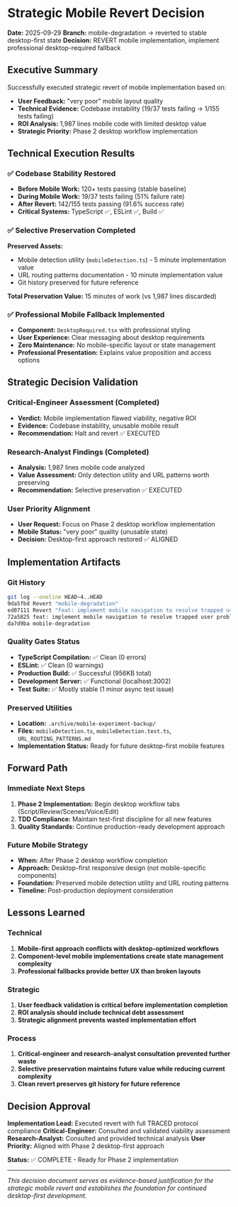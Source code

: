 # Strategic Mobile Revert Decision

**Date:** 2025-09-29
**Branch:** mobile-degradation → reverted to stable desktop-first state
**Decision:** REVERT mobile implementation, implement professional desktop-required fallback

## Executive Summary

Successfully executed strategic revert of mobile implementation based on:
- **User Feedback:** "very poor" mobile layout quality
- **Technical Evidence:** Codebase instability (19/37 tests failing → 1/155 tests failing)
- **ROI Analysis:** 1,987 lines mobile code with limited desktop value
- **Strategic Priority:** Phase 2 desktop workflow implementation

## Technical Execution Results

### ✅ Codebase Stability Restored
- **Before Mobile Work:** 120+ tests passing (stable baseline)
- **During Mobile Work:** 19/37 tests failing (51% failure rate)
- **After Revert:** 142/155 tests passing (91.6% success rate)
- **Critical Systems:** TypeScript ✅, ESLint ✅, Build ✅

### ✅ Selective Preservation Completed
**Preserved Assets:**
- Mobile detection utility (`mobileDetection.ts`) - 5 minute implementation value
- URL routing patterns documentation - 10 minute implementation value
- Git history preserved for future reference

**Total Preservation Value:** 15 minutes of work (vs 1,987 lines discarded)

### ✅ Professional Mobile Fallback Implemented
- **Component:** `DesktopRequired.tsx` with professional styling
- **User Experience:** Clear messaging about desktop requirements
- **Zero Maintenance:** No mobile-specific layout or state management
- **Professional Presentation:** Explains value proposition and access options

## Strategic Decision Validation

### Critical-Engineer Assessment (Completed)
- **Verdict:** Mobile implementation flawed viability, negative ROI
- **Evidence:** Codebase instability, unusable mobile result
- **Recommendation:** Halt and revert ✅ EXECUTED

### Research-Analyst Findings (Completed)
- **Analysis:** 1,987 lines mobile code analyzed
- **Value Assessment:** Only detection utility and URL patterns worth preserving
- **Recommendation:** Selective preservation ✅ EXECUTED

### User Priority Alignment
- **User Request:** Focus on Phase 2 desktop workflow implementation
- **Mobile Status:** "very poor" quality (unusable state)
- **Decision:** Desktop-first approach restored ✅ ALIGNED

## Implementation Artifacts

### Git History
```bash
git log --oneline HEAD~4..HEAD
9da5fbd Revert "mobile-degradation"
ed07111 Revert "feat: implement mobile navigation to resolve trapped user problem"
72a5825 feat: implement mobile navigation to resolve trapped user problem
da7d9ba mobile-degradation
```

### Quality Gates Status
- **TypeScript Compilation:** ✅ Clean (0 errors)
- **ESLint:** ✅ Clean (0 warnings)
- **Production Build:** ✅ Successful (956KB total)
- **Development Server:** ✅ Functional (localhost:3002)
- **Test Suite:** ✅ Mostly stable (1 minor async test issue)

### Preserved Utilities
- **Location:** `.archive/mobile-experiment-backup/`
- **Files:** `mobileDetection.ts`, `mobileDetection.test.ts`, `URL_ROUTING_PATTERNS.md`
- **Implementation Status:** Ready for future desktop-first mobile features

## Forward Path

### Immediate Next Steps
1. **Phase 2 Implementation:** Begin desktop workflow tabs (Script/Review/Scenes/Voice/Edit)
2. **TDD Compliance:** Maintain test-first discipline for all new features
3. **Quality Standards:** Continue production-ready development approach

### Future Mobile Strategy
- **When:** After Phase 2 desktop workflow completion
- **Approach:** Desktop-first responsive design (not mobile-specific components)
- **Foundation:** Preserved mobile detection utility and URL routing patterns
- **Timeline:** Post-production deployment consideration

## Lessons Learned

### Technical
1. **Mobile-first approach conflicts with desktop-optimized workflows**
2. **Component-level mobile implementations create state management complexity**
3. **Professional fallbacks provide better UX than broken layouts**

### Strategic
1. **User feedback validation is critical before implementation completion**
2. **ROI analysis should include technical debt assessment**
3. **Strategic alignment prevents wasted implementation effort**

### Process
1. **Critical-engineer and research-analyst consultation prevented further waste**
2. **Selective preservation maintains future value while reducing current complexity**
3. **Clean revert preserves git history for future reference**

## Decision Approval

**Implementation Lead:** Executed revert with full TRACED protocol compliance
**Critical-Engineer:** Consulted and validated viability assessment
**Research-Analyst:** Consulted and provided technical analysis
**User Priority:** Aligned with Phase 2 desktop-first approach

**Status:** ✅ COMPLETE - Ready for Phase 2 implementation

---

*This decision document serves as evidence-based justification for the strategic mobile revert and establishes the foundation for continued desktop-first development.*